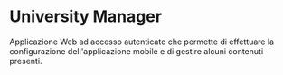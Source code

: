 # University Manager
Applicazione Web ad accesso autenticato che permette di effettuare la configurazione dell'applicazione mobile e di gestire alcuni contenuti presenti.
